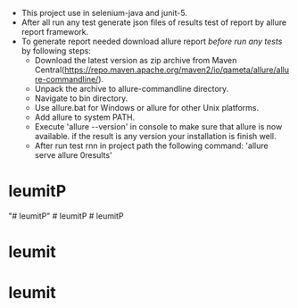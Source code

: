 - This project use in selenium-java and junit-5.
- After all run any test generate json files of results test of report by allure report framework.
- To generate report needed download allure report *before run any tests* by following steps:
  - Download the latest version as zip archive from Maven Central(https://repo.maven.apache.org/maven2/io/qameta/allure/allure-commandline/).
  - Unpack the archive to allure-commandline directory.
  - Navigate to bin directory.
  - Use allure.bat for Windows or allure for other Unix platforms.
  - Add allure to system PATH.
  -  Execute 'allure --version' in console to make sure that allure is now available.
    if the result is any version your installation is finish well.
   - After run test rnn in project path the following command: 'allure serve allure 0results'   

# leumitP
"# leumitP" 
#   l e u m i t P 
 
 # leumitP
# leumit
# leumit

